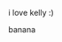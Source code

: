 i love kelly :)

banana

<!-- hi, big coconut. i wish you lots of happiness and success. -->
<!-- please give me my laptop back. and stop writing stoopid code. if something breaks, i can't yell at you 'cause i'm nice. -->